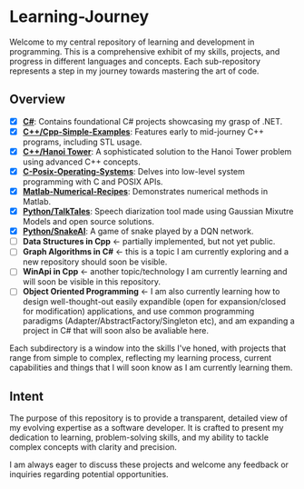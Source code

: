 # Learning-Journey

Welcome to my central repository of learning and development in programming. This is a comprehensive exhibit of my skills, projects, and progress in different languages and concepts. Each sub-repository represents a step in my journey towards mastering the art of code.

## Overview

- [x] **[C#](./CSharp/CSharp-Simple-Libraries)**: Contains foundational C# projects showcasing my grasp of .NET.
- [x] **[C++/Cpp-Simple-Examples](./C++/Cpp-Simple-Examples/)**: Features early to mid-journey C++ programs, including STL usage.
- [x] **[C++/Hanoi Tower](C++/Hanoi-Tower)**: A sophisticated solution to the Hanoi Tower problem using advanced C++ concepts.
- [x] **[C-Posix-Operating-Systems](./C-Posix-Operating-Systems)**: Delves into low-level system programming with C and POSIX APIs.
- [x] **[Matlab-Numerical-Recipes](./Matlab-Numerical-Recipes)**: Demonstrates numerical methods in Matlab.
- [x] **[Python/TalkTales](./Python/TalkTales)**: Speech diarization tool made using Gaussian Mixutre Models and open source solutions.
- [x] **[Python/SnakeAI](./Python/SnakeAI)**: A game of snake played by a DQN network.  
- [ ] **Data Structures in Cpp** <- partially implemented, but not yet public.
- [ ] **Graph Algorithms in C#** <- this is a topic I am currently exploring and a new repository should soon be visible.
- [ ] **WinApi in Cpp** <- another topic/technology I am currently learning and will soon be visible in this repository.
- [ ] **Object Oriented Programming** <- I am also currently learning how to design well-thought-out easily expandible (open for expansion/closed for modification) applications, and use common programming paradigms (Adapter/AbstractFactory/Singleton etc), and am expanding a project in C# that will soon also be avaliable here.

Each subdirectory is a window into the skills I've honed, with projects that range from simple to complex, reflecting my learning process, current capabilities and things that I will soon know as I am currently learning them.

## Intent

The purpose of this repository is to provide a transparent, detailed view of my evolving expertise as a software developer. It is crafted to present my dedication to learning, problem-solving skills, and my ability to tackle complex concepts with clarity and precision.

I am always eager to discuss these projects and welcome any feedback or inquiries regarding potential opportunities.
